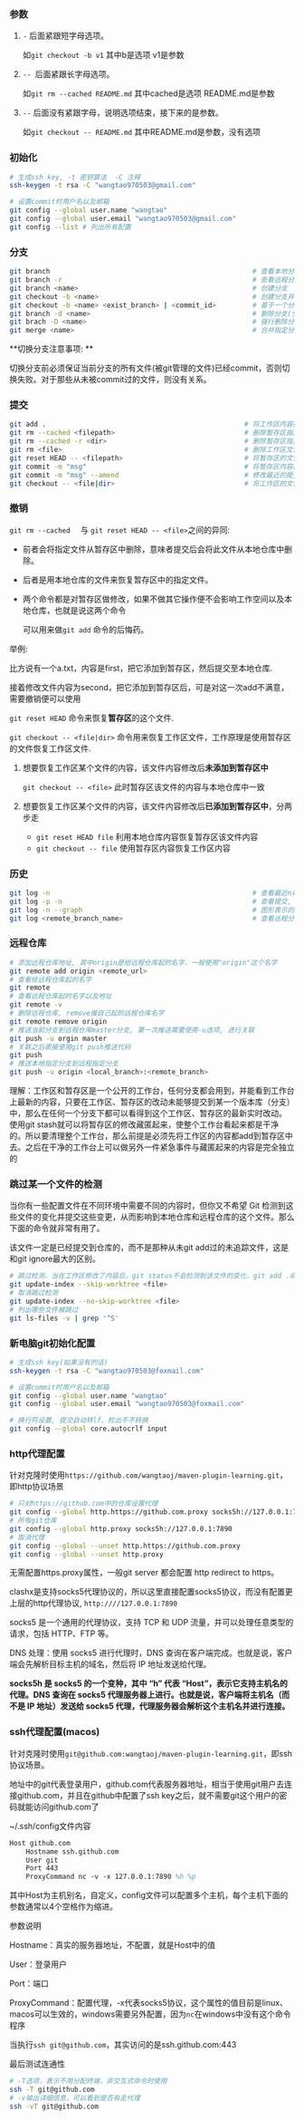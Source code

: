 ### 参数

1. `-` 后面紧跟短字母选项。    

   如`git checkout -b v1` 其中b是选项  v1是参数

2. `-- `后面紧跟长字母选项。  

   如`git rm --cached README.md` 其中cached是选项  README.md是参数 

3. `--` 后面没有紧跟字母，说明选项结束，接下来的是参数。

   如`git checkout -- README.md` 其中README.md是参数，没有选项

### 初始化

```bash
# 生成ssh key, -t 密钥算法  -C 注释
ssh-keygen -t rsa -C "wangtao970503@gmail.com"

# 设置commit时用户名以及邮箱
git config --global user.name "wangtao"
git config --global user.email "wangtao970503@gmail.com"
git config --list # 列出所有配置
```

### 分支

```bash
git branch                                                  # 查看本地分支
git branch -r                                               # 查看远程分支
git branch <name>                          					# 创建分支
git checkout -b <name>                     					# 创建分支并切换到此分支
git checkout -b <name> <exist_branch> | <commit_id>			# 基于一个分支或者提交来创建分支
git branch -d <name>                               			# 删除分支(分支已经被合并)
git brach -D <name>                                         # 强行删除分支(分支未合并)
git merge <name>            								# 合并指定分支到当前分支
```

**切换分支注意事项: **

切换分支前必须保证当前分支的所有文件(被git管理的文件)已经commit，否则切换失败。对于那些从未被commit过的文件，则没有关系。

### 提交

```bash
git add .                           					  # 将工作区内容提交至暂存区
git rm --cached <filepath>                       	      # 删除暂存区指定文件
git rm --cached -r <dir>								  # 删除暂存区指定目录
git rm <file>                                             # 删除工作区文件以及暂存区文件
git reset HEAD -- <filepath>                              # 将暂存区的文件内容恢复成仓库内容
git commit -m "msg"										  # 将暂存区内容提交至版本仓库
git commit -m "msg" --amend                               # 修改最近的提交, 不产生新提交
git checkout -- <file|dir>                                # 将工作区的文件恢复成暂存区文件内容
```

### 撤销

`git rm --cached  ` 与 `git reset HEAD -- <file>`之间的异同:

* 前者会将指定文件从暂存区中删除，意味者提交后会将此文件从本地仓库中删除。

* 后者是用本地仓库的文件来恢复暂存区中的指定文件。

* 两个命令都是对暂存区做修改，如果不做其它操作便不会影响工作空间以及本地仓库，也就是说这两个命令

  可以用来做`git add` 命令的后悔药。

举例:

比方说有一个a.txt，内容是first，把它添加到暂存区，然后提交至本地仓库.

接着修改文件内容为second，把它添加到暂存区后，可是对这一次add不满意，需要撤销便可以使用

`git reset HEAD` 命令来恢复**暂存区**的这个文件.

`git checkout -- <file|dir>` 命令用来恢复工作区文件，工作原理是使用暂存区的文件恢复工作区文件.

1. 想要恢复工作区某个文件的内容，该文件内容修改后**未添加到暂存区中**

   `git checkout -- <file>` 此时暂存区该文件的内容与本地仓库中一致

2. 想要恢复工作区某个文件的内容，该文件内容修改后**已添加到暂存区中**，分两步走
   * `git reset HEAD file` 利用本地仓库内容恢复暂存区该文件内容
   * `git checkout -- file` 使用暂存区内容恢复工作区内容

### 历史

```bash
git log -n													# 查看最近n条提交历史
git log -p -n												# 查看提交, 并展开差异
git log -n --graph                                  		# 图形表示的分支合并历史
git log <remote_branch_name>                                # 查看远程分支历史
```

### 远程仓库

```bash
# 添加远程仓库地址, 其中origin是给远程仓库起的名字，一般使用"origin"这个名字
git remote add origin <remote_url>
# 查看给远程仓库起的名字
git remote
# 查看远程仓库起的名字以及地址
git remote -v
# 删除远程仓库, remove接自己起的远程仓库名字
git remote remove origin
# 推送当前分支到远程仓库master分支, 第一次推送需要使用-u选项, 进行关联
git push -u orgin master
# 关联之后直接使用git push推送代码
git push
# 推送本地指定分支到远程指定分支
git push -u origin <local_branch>:<remote_branch>

```

理解：工作区和暂存区是一个公开的工作台，任何分支都会用到，并能看到工作台上最新的内容，只要在工作区、暂存区的改动未能够提交到某一个版本库（分支）中，那么在任何一个分支下都可以看得到这个工作区、暂存区的最新实时改动。
使用git stash就可以将暂存区的修改藏匿起来，使整个工作台看起来都是干净的。所以要清理整个工作台，那么前提是必须先将工作区的内容都add到暂存区中去。之后在干净的工作台上可以做另外一件紧急事件与藏匿起来的内容是完全独立的

### 跳过某一个文件的检测

当你有一些配置文件在不同环境中需要不同的内容时，但你又不希望 Git 检测到这些文件的变化并提交这些变更，从而影响到本地仓库和远程仓库的这个文件。那么下面的命令就非常有用了。

该文件一定是已经提交到仓库的，而不是那种从未git add过的未追踪文件，这是和git ignore最大的区别。

```bash
# 跳过检测，当在工作区修改了内容后，git status不会检测到该文件的变化，git add .命令会弹出警告
git update-index --skip-worktree <file>
# 取消跳过检测
git update-index --no-skip-worktree <file>
# 列出哪些文件被跳过
git ls-files -v | grep '^S'
```

### 新电脑git初始化配置

```bash
# 生成ssh key(如果没有的话)
ssh-keygen -t rsa -C "wangtao970503@foxmail.com"

# 设置commit时用户名以及邮箱
git config --global user.name "wangtao"
git config --global user.email "wangtao970503@foxmail.com"

# 换行符设置, 提交自动转lf、检出不不转换
git config --global core.autocrlf input
```

### http代理配置

针对克隆时使用`https://github.com/wangtaoj/maven-plugin-learning.git`，即http协议场景

```bash
# 只对https://github.com中的仓库设置代理
git config --global http.https://github.com.proxy socks5h://127.0.0.1:7890
# 所有git仓库
git config --global http.proxy socks5h://127.0.0.1:7890
# 取消代理
git config --global --unset http.https://github.com.proxy
git config --global --unset http.proxy
```

无需配置https.proxy属性，一般git server 都会配置 http redirect to https。

clashx是支持socks5代理协议的，所以这里直接配置socks5协议，而没有配置更上层的http代理协议, `http:////127.0.0.1:7890`

socks5 是一个通用的代理协议，支持 TCP 和 UDP 流量，并可以处理任意类型的请求，包括 HTTP、FTP 等。

DNS 处理：使用 socks5 进行代理时，DNS 查询在客户端完成。也就是说，客户端会先解析目标主机的域名，然后将 IP 地址发送给代理。

**socks5h 是 socks5 的一个变种，其中 “h” 代表 “Host”，表示它支持主机名的代理。DNS 查询在 socks5 代理服务器上进行。也就是说，客户端将主机名（而不是 IP 地址）发送给 socks5 代理，代理服务器会解析这个主机名并进行连接。**

### ssh代理配置(macos)

针对克隆时使用`git@github.com:wangtaoj/maven-plugin-learning.git`，即ssh协议场景。

地址中的git代表登录用户，github.com代表服务器地址，相当于使用git用户去连接github.com，并且在github中配置了ssh key之后，就不需要git这个用户的密码就能访问github.com了

~/.ssh/config文件内容

```tex
Host github.com
    Hostname ssh.github.com
    User git
    Port 443
    ProxyCommand nc -v -x 127.0.0.1:7890 %h %p
```

其中Host为主机别名，自定义，config文件可以配置多个主机，每个主机下面的参数通常以4个空格作为缩进。

参数说明

Hostname：真实的服务器地址，不配置，就是Host中的值

User：登录用户

Port：端口

ProxyCommand：配置代理，-x代表socks5协议，这个属性的值目前是linux、macos可以生效的，windows需要另外配置，因为`nc`在windows中没有这个命令程序

当执行`ssh git@github.com`，其实访问的是ssh.github.com:443

最后测试连通性

```bash
# -T选项，表示不用分配终端，非交互式命令时使用
ssh -T git@github.com
# -v输出详细信息，可以看到是否有走代理
ssh -vT git@github.com
```



